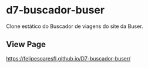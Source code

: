 # d7-buscador-buser

Clone estático do Buscador de viagens do site da Buser.

## View Page

https://felipesoaresfl.github.io/D7-buscador-buser/
